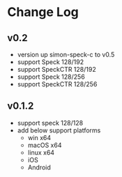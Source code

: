 # Change Log

## v0.2

- version up simon-speck-c to v0.5
- support Speck 128/192
- support SpeckCTR 128/192
- support Speck 128/256
- support SpeckCTR 128/256


## v0.1.2

- support speck 128/128
- add below support platforms
    - win x64
    - macOS x64
    - linux x64
    - iOS
    - Android

